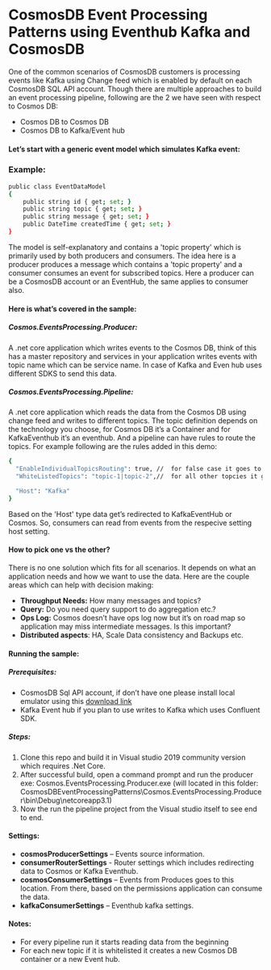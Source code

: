 # CosmosDB Event Processing Patterns using Eventhub Kafka and CosmosDB

One of the common scenarios of CosmosDB customers is processing events like Kafka using Change feed which is enabled by default on each CosmosDB SQL API account. Though there are multiple approaches to build an event processing pipeline, following are the 2 we have seen with respect to Cosmos DB:
- Cosmos DB to Cosmos DB
- Cosmos DB to Kafka/Event hub

#### Let’s start with a generic event model which simulates Kafka event:
### Example:
```sh
public class EventDataModel
{
	public string id { get; set; }
	public string topic { get; set; }
	public string message { get; set; }
	public DateTime createdTime { get; set; }
}
```
The model is self-explanatory and contains a 'topic property' which is primarily used by both producers and consumers. The idea here is a producer produces a message which contains a 'topic property' and a consumer consumes an event for subscribed topics. Here a producer can be a CosmosDB account or an EventHub, the same applies to consumer also.
#### Here is what’s covered in the sample:
##### Cosmos.EventsProcessing.Producer: 
A .net core application which writes events to the Cosmos DB, think of this has a master repository and services in your application writes events with topic name which can be service name. In case of Kafka and Even hub uses different SDKS to send this data.
##### Cosmos.EventsProcessing.Pipeline: 
A .net core application which reads the data from the Cosmos DB using change feed and writes to different topics. The topic definition depends on the technology you choose, for Cosmos DB it’s a Container and for KafkaEventhub it’s an eventhub. And a pipeline can have rules to route the topics. For example following are the rules added in this demo:
```sh
{
  "EnableIndividualTopicsRouting": true, //  for false case it goes to default Cosmos DB container or Kafka event hub
  "WhiteListedTopics": "topic-1|topic-2",//  for all other topcies it goes to default Cosmos DB container or Kafka event hub

  "Host": "Kafka"
}
```
Based on the 'Host' type data get’s redirected to KafkaEventHub or Cosmos. So, consumers can read from events from the respecive setting host setting.
#### How to pick one vs the other?
There is no one solution which fits for all scenarios. It depends on what an application needs and how we want to use the data. Here are the couple areas which can help with decision making:

* **Throughput Needs:** How many messages and topics?
* **Query:** Do you need query support to do aggregation etc.?
* **Ops Log:** Cosmos doesn’t have ops log now but it’s on road map so application may miss intermediate messages. Is this important?
* **Distributed aspects**: HA, Scale Data consistency and Backups etc.

#### Running the sample:
##### Prerequisites:
* CosmosDB Sql API account, if don’t have one please install local emulator using this [download link](https://docs.microsoft.com/en-us/azure/cosmos-db/local-emulator-release-notes)
* Kafka Event hub if you plan to use writes to Kafka which uses Confluent SDK.
##### Steps:
1. Clone this repo and build it in Visual studio 2019 community version which requires .Net Core.
2. After successful build, open a command prompt and run the producer exe: Cosmos.EventsProcessing.Producer.exe (will located in this folder: CosmosDBEventProcessingPatterns\Cosmos.EventsProcessing.Producer\bin\Debug\netcoreapp3.1)
3. Now the run the pipeline project from the Visual studio itself to see end to end.
#### Settings:
* **cosmosProducerSettings** – Events source information.
* **consumerRouterSettings** - Router settings which includes redirecting data to Cosmos or Kafka Eventhub.
* **cosmosConsumerSettings** – Events from Produces goes to this location. From there, based on the permissions application can consume the data.
* **kafkaConsumerSettings** – Eventhub kafka settings.
#### Notes:
- For every pipeline run it starts reading data from the beginning
- For each new topic if it is whitelisted it creates a new Cosmos DB container or a new Event hub.
